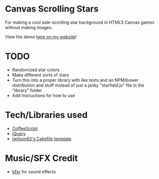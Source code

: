 Canvas Scrolling Stars
===============
For making a cool side-scrolling star background in HTML5 Canvas games without making images.

View the demo [here on my website](http://ggruiz.me/canvas-scrolling-stars/)!

TODO
===============
* Randomized star colors
* Make different sorts of stars
* Turn this into a proper library with like tests and an NPM/bower distribution and stuff instead of just a janky "starfield.js" file in the "library" folder
* Add instructions for how to use

Tech/Libraries used
===============
* [CoffeeScript](http://coffeescript.org/)
* [jQuery](http://jquery.com/)
* [twilson63's Cakefile template](https://github.com/twilson63/cakefile-template)

Music/SFX Credit
===============
* [bfxr](http://www.bfxr.net/) for sound effects

